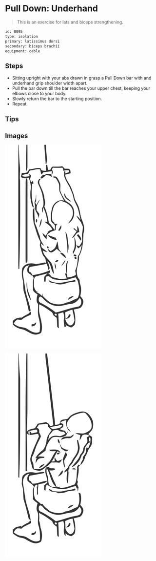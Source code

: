 # Pull Down: Underhand

> This is an exercise for lats and biceps strengthening.

``` 
id: 0095 
type: isolation 
primary: latissimus dorsi 
secondary: biceps brachii 
equipment: cable 
``` 


## Steps


 - Sitting upright with your abs drawn in grasp a Pull Down bar with and underhand grip shoulder width apart.
 - Pull the bar down till the bar reaches your upper chest, keeping your elbows close to your body.
 - Slowly return the bar to the starting position.
 - Repeat.

## Tips



## Images

![](./../svg/0095-relaxation.svg "")

![](./../svg/0095-tension.svg "")


